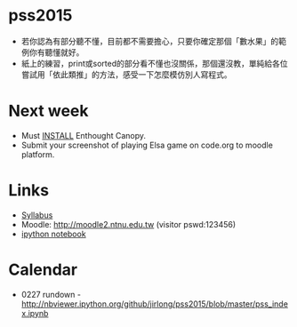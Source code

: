 # pss2015
* 若你認為有部分聽不懂，目前都不需要擔心，只要你確定那個「數水果」的範例你有聽懂就好。
* 紙上的練習，print或sorted的部分看不懂也沒關係，那個還沒教，單純給各位嘗試用「依此類推」的方法，感受一下怎麼模仿別人寫程式。

# Next week
* Must [INSTALL](https://github.com/jirlong/pss2015/blob/master/Lectures/C1-InstallingDevelopmentEnvironments.pdf) Enthought Canopy.
* Submit your screenshot of playing Elsa game on code.org to moodle platform.

# Links
* [Syllabus](https://docs.google.com/document/d/1Ff4Bzufrc-kw40OQmUQsSwE5cPKdQH3e0Uh4VL_E9Fo/edit?usp=sharing)
* Moodle: http://moodle2.ntnu.edu.tw (visitor pswd:123456)
* [ipython notebook](http://nbviewer.ipython.org/github/ipython/ipython/tree/1.x/examples/notebooks/)

# Calendar
* 0227 rundown - http://nbviewer.ipython.org/github/jirlong/pss2015/blob/master/pss_index.ipynb
